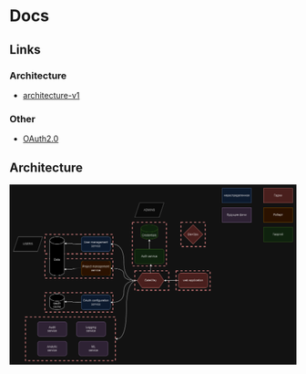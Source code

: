 # Docs

## Links

### Architecture

- [architecture-v1](Architecture/architecture-v1.md)

### Other

- [OAuth2.0](OAuth2.0)

## Architecture

![architecture-v1.1](Architecture/architecture-v1.1.png)
